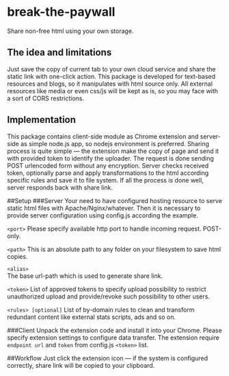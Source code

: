 # break-the-paywall
Share non-free html using your own storage.

## The idea and limitations
Just save the copy of current tab to your own cloud service and share the static link with one-click action.
This package is developed for text-based resources and blogs, so it manipulates with html source only.
All external resources like media or even css/js will be kept as is, so you may face with a sort of CORS restrictions.
 
## Implementation
This package contains client-side module as Chrome extension and server-side as simple node.js app, so nodejs environment is preferred.
Sharing process is quite simple — the extension make the copy of page and send it with provided token to identify the uploader.
The request is done sending POST urlencoded form without any encryption.
Server checks received token, optionally parse and apply transformations to the html according specific rules and save it to file system.
If all the process is done well, server responds back with share link.

##Setup
###Server
Your need to have configured hosting resource to serve static html files with Apache/Nginx/whatever.
Then it is necessary to provide server configuration using config.js according the example.

`<port>`
Please specify available http port to handle incoming request. POST-only.

`<path>`
This is an absolute path to any folder on your filesystem to save html copies.

`<alias>`   
The base url-path which is used to generate share link.

`<token>`
List of approved tokens to specify upload possibility to restrict unauthorized upload and provide/revoke such possibility to other users.

`<rules> [optional]`
List of by-domain rules to clean and transform redundant content like external stats scripts, ads and so on.

###Client
Unpack the extension code and install it into your Chrome.
Please specify extension settings to configure data transfer.
The extension require `endpoint url` and `token` from config.js `<token>` list.

##Workflow
Just click the extension icon — if the system is configured correctly, share link will be copied to your clipboard. 